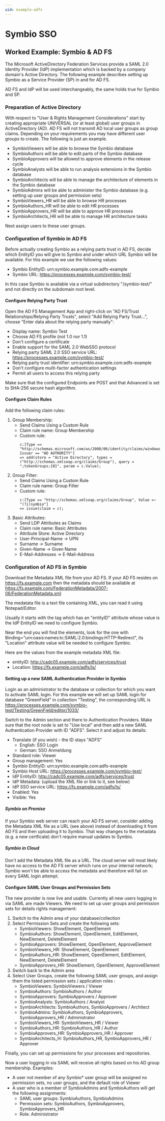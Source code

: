 ```yaml
---
uid: example-adfs
---
```

# Symbio SSO

## Worked Example: Symbio & AD FS

The Microsoft ActiveDirectory Federation Services provide a SAML 2.0 Identity Provider (IdP) implementation which is backed by a company domain's Active Directory. The following example describes setting up Symbio as a Service Provider (SP) in and for AD FS.

AD FS and IdP will be used interchangeably, the same holds true for Symbio and SP.

### Preparation of Active Directory

With respect to "User & Rights Management Considerations" start by creating appropriate UNIVERSAL (or at least global) user groups in ActiveDirectory (AD). AD FS will not transmit AD local user groups as group claims. Depending on your requirements you may have different user groups to create. The following is just an example.

* SymbioViewers will be able to browse the Symbio database
* SymbioAuthors will be able to edit parts of the Symbio database
* SymbioApprovers will be allowed to approve elements in the release cycle
* SymbioAnalysts will be able to run analysis extensions in the Symbio database
* SymbioArchitects will be able to manage the architecture of elements in the Symbio database
* SymbioAdmins will be able to administer the Symbio database (e.g. setting up user groups and permission sets)
* SymbioViewers_HR will be able to browse HR processes
* SymbioAuthors_HR will be able to edit HR processes
* SymbioApprovers_HR will be able to approve HR processes
* SymbioArchitects_HR will be able to manage HR architecture tasks

Next assign users to these user groups.

### Configuration of Symbio in AD FS

Before actually creating Symbio as a relying parts trust in AD FS, decide which EntityID you will give to Symbio and under which URL Symbio will be available. For this example we use the following values:

* Symbio EntityID: urn:symbio.example.com:adfs-example
* Symbio URL: https://processes.example.com/symbio-test/

In this case Symbio is available via a virtual subdirectory "/symbio-test/" and not directly on the subdomain root level.

#### Configure Relying Party Trust

Open the AD FS Management App and right-click on "AD FS/Trust Relationships/Relying Party Trusts", select "Add Relying Party Trust...", choose "Enter data about the relying party manually":

* Display name: Symbio Test
* Choose AD FS profile (not 1.0 nor 1.1)
* Don't configure a certificate
* Enable support for the SAML 2.0 WebSSO protocol
* Relying party SAML 2.0 SSO service URL: https://processes.example.com/symbio-test/
* Relying party trust identifier: urn:symbio.example.com:adfs-example
* Don't configure multi-factor authentication settings
* Permit all users to access this relying party

Make sure that the configured Endpoints are POST and that Advanced is set to SHA-256 secure hash algorithm.

#### Configure Claim Rules

Add the following claim rules:

1. Group Membership:
   * Send Claims Using a Custom Rule
   * Claim rule name: Group Membership
   * Custom rule:
     ```
     c:[Type == "http://schemas.microsoft.com/ws/2008/06/identity/claims/windowsaccountname", Issuer == "AD AUTHORITY"]
     => add(store = "Active Directory", types = ("http://schemas.xmlsoap.org/claims/Group"), query = ";tokenGroups;{0}", param = c.Value);
     ```
2. Group Filter:
   * Send Claims Using a Custom Rule
   * Claim rule name: Group Filter
   * Custom rule:
     ```
     c:[Type == "http://schemas.xmlsoap.org/claims/Group", Value =~ "(?i)symbio"]
     => issue(claim = c);
     ```
3. Basic Attributes:
   * Send LDP Attributes as Claims
   * Claim rule name: Basic Attributes
   * Attribute Store: Active Directory
   * User-Principal-Name &rarr; UPN
   * Surname &rarr; Surname
   * Given-Name &rarr; Given Name
   * E-Mail-Addresses &rarr; E-Mail-Address

### Configuration of AD FS in Symbio

Download the Metadata XML file from your AD FS. If your AD FS resides on https://fs.example.com then the metadata should be available at https://fs.example.com/FederationMetadata/2007-06/FederationMetadata.xml

The medatata file is a text file containing XML, you can read it using Notepad/Editor.

Usually it starts with the <EntityDescriptor> tag which has an "entityID" attribute whose value is the IdP EntityID we need to configure Symbio.

Near the end you will find the <SingleSignOnService> elements, look for the one with Binding="urn:oasis:names:tc:SAML:2.0:bindings:HTTP-Redirect", its "Location" attribute value will be needed to configure Symbio.

Here are the values from the example metadata XML file:

* entityID: http://cadc05.example.com/adfs/services/trust
* Location: https://fs.example.com/adfs/ls/

#### Setting up a new SAML Authentication Provider in Symbio

Login as an administrator to the database or collection for which you want to activate SAML login. For this example we will set up SAML login for database "GreenField" in collection "Testing", the corresponding URL is https://processes.example.com/symbio-test/Testing/GreenField/editor/1033/

Switch to the Admin section and there to Authentication Providers. Make sure that the root node is set to "Use local" and then add a new SAML Authentication Provider with ID "ADFS". Select it and adjust its details:

* Translate (if you wish) - the ID stays "ADFS"
  * English: SSO Login
  * German: SSO Anmeldung
* Standard role: Viewer
* Group management: Yes
* Symbio EntityID: urn:symbio.example.com:adfs-example
* Symbio Host URL: https://processes.example.com/symbio-test/
* IdP EntityID: http://cadc05.example.com/adfs/services/trust
* IdP Metadata: (upload the XML file or link to it, see below)
* IdP SSO service URL: https://fs.example.com/adfs/ls/
* Enabled: Yes
* Visible: Yes

##### Symbio on Premise

If your Symbio web server can reach your AD FS server, consider adding the Metadata XML file as a URL (see above) instead of downloading it from AD FS and then uploading it to Symbio. That way changes to the metadata (e.g. a new certficate) don't require manual updates to Symbio.

##### Symbio in Cloud

Don't add the Metadata XML file as a URL. The cloud server will most likely have no access to the AD FS server which runs on your internal network; Symbio won't be able to access the metadata and therefore will fail on every SAML login attempt.

#### Configure SAML User Groups and Permission Sets

The new provider is now live and usable. Currently all new users logging in via SAML are made Viewers. We need to set up user groups and permission sets for details rights management:

1. Switch to the Admin area of your database/collection
2. Select Permission Sets and create the following sets:
   * SymbioViewers: ShowElement, OpenElement
   * SymbioAuthors: ShowElement, OpenElement, EditElement, NewElement, DeleteElement
   * SymbioApprovers: ShowElement, OpenElement, ApproveElement
   * SymbioViewers_HR: ShowElement, OpenElement
   * SymbioAuthors_HR: ShowElement, OpenElement, EditElement, NewElement, DeleteElement
   * SymbioApprovers_HR: ShowElement, OpenElement, ApproveElement
3. Switch back to the Admin area
4. Select User Groups, create the following SAML user groups, and assign them the listed permission sets / application roles :
   * SymbioViewers: SymbioViewers / Viewer
   * SymbioAuthors: SymbioAuthors / Author
   * SymbioApprovers: SymbioApprovers / Approver
   * SymbioAnalysts: SymbioAuthors / Analyst
   * SymbioArchitects: SymbioAuthors, SymbioApprovers / Architect
   * SymbioAdmins: SymbioAuthors, SymbioApprovers, SymbioApprovers_HR / Administrator
   * SymbioViewers_HR: SymbioViewers_HR / Viewer
   * SymbioAuthors_HR: SymbioAuthors_HR / Author
   * SymbioApprovers_HR: SymbioApprovers_HR / Approver
   * SymbioArchitects_H: SymbioAuthors_HR, SymbioApprovers_HR / Approver

Finally, you can set up permissions for your processes and repositories.

Now a user logging in via SAML will receive all rights based on his AD group membership. Examples:

* A user not member of any Symbio* user group will be assigned no permission sets, no user groups, and the default role of Viewer
* A user who is a member of SymbioAdmins and SymbioAuthors will get the following assignments:
  * SAML user groups: SymbioAuthors, SymbioAdmins
  * Permission sets: SymbioAuthors, SymbioApprovers, SymbioApprovers_HR
  * Role: Administrator
